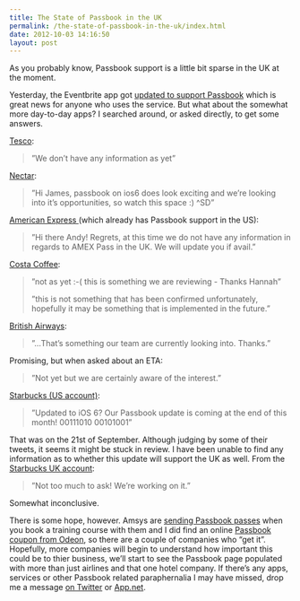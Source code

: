 ```yaml
---
title: The State of Passbook in the UK
permalink: /the-state-of-passbook-in-the-uk/index.html
date: 2012-10-03 14:16:50
layout: post
---
```


As you probably know, Passbook support is a little bit sparse in the UK at the moment.

Yesterday, the Eventbrite app got [updated to support Passbook](http://blog.eventbrite.com/add-eventbrite-tickets-to-passbook-on-ios-6/) which is great news for anyone who uses the service. But what about the somewhat more day-to-day apps? I searched around, or asked directly, to get some answers. 

[Tesco](https://twitter.com/UKTesco/status/253465105130479616):

> ”We don’t have any information as yet”

[Nectar](https://twitter.com/nectar/status/253477171304226816):

> ”Hi James, passbook on ios6 does look exciting and we’re looking into it’s opportunities, so watch this space :) ^SD”

[American Express ](https://twitter.com/AskAmex/status/252113756950249472) (which already has Passbook support in the US):

> ”Hi there Andy! Regrets, at this time we do not have any information in regards to AMEX Pass in the UK. We will update you if avail.”

[Costa Coffee](https://twitter.com/CostaCoffee/status/251300909336903680):

> ”not as yet :-( this is something we are reviewing - Thanks Hannah”
> 
> ”this is not something that has been confirmed unfortunately, hopefully it may be something that is implemented in the future.”

[British Airways](https://twitter.com/British_Airways/status/251324123026964480):

> ”…That’s something our team are currently looking into. Thanks.”

Promising, but when asked about an ETA:

> ”Not yet but we are certainly aware of the interest.”

[Starbucks (US account)](https://twitter.com/Starbucks/status/249202870891728896):

> ”Updated to iOS 6? Our Passbook update is coming at the end of this month! 00111010 00101001”

That was on the 21st of September. Although judging by some of their tweets, it seems it might be stuck in review. I have been unable to find any information as to whether this update will support the UK as well. From the [Starbucks UK account](https://twitter.com/StarbucksUK/status/250958138176569344):

> ”Not too much to ask! We’re working on it.”

Somewhat inconclusive. 

There is some hope, however. Amsys are [sending Passbook passes](http://www.amsys.co.uk/2012/blog/passbook-comes-to-amsys-apple-training/) when you book a training course with them and I did find an online [Passbook coupon from Odeon](http://www.odeon.co.uk/film30/), so there are a couple of companies who “get it”. Hopefully, more companies will begin to understand how important this could be to thier business, we’ll start to see the Passbook page populated with more than just airlines and that one hotel company. If there’s any apps, services or other Passbook related paraphernalia I may have missed, drop me a message [on Twitter](http://twitter.com/rmlewisuk) or [App.net](http://alpha.app.net/rmlewisuk).